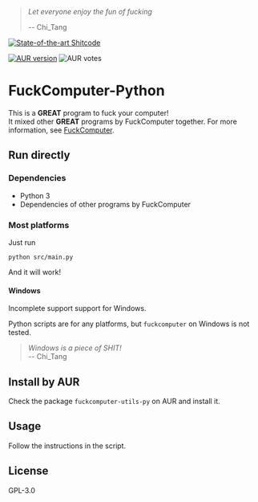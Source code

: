 > *Let everyone enjoy the fun of fucking*
> 
> -- Chi\_Tang

[![State-of-the-art Shitcode](https://img.shields.io/static/v1?label=State-of-the-art&message=Shitcode&color=7B5804)](https://github.com/trekhleb/state-of-the-art-shitcode)

[![AUR version](https://img.shields.io/aur/version/fuckcomputer-utils-py?style=flat-square)](https://aur.archlinux.org/packages/fuckcomputer-utils-py/) ![AUR votes](https://img.shields.io/aur/votes/fuckcomputer-utils-py?label=fuckcomputer-utils-py%20vote&style=flat-square)

# FuckComputer-Python
This is a **GREAT** program to fuck your computer!    
It mixed other **GREAT** programs by FuckComputer together.
For more information, see [FuckComputer](https://github.com/FuckComputer).

## Run directly
### Dependencies
- Python 3
- Dependencies of other programs by FuckComputer

### Most platforms
Just run

```shell
python src/main.py
```

And it will work!

#### Windows
Incomplete support support for Windows.

Python scripts are for any platforms, but `fuckcomputer` on Windows is not tested.

> *Windows is a piece of SHIT!*  
> -- Chi\_Tang

## Install by AUR
Check the package `fuckcomputer-utils-py` on AUR and install it.

## Usage
Follow the instructions in the script.

## License
GPL-3.0
